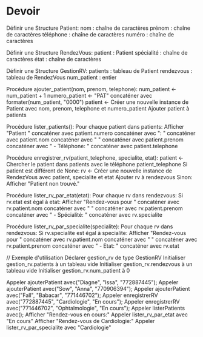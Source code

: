 # Devoir
Définir une Structure Patient:
    nom : chaîne de caractères
    prénom : chaîne de caractères
    téléphone : chaîne de caractères
    numéro : chaîne de caractères

Définir une Structure RendezVous:
    patient : Patient
    spécialité : chaîne de caractères
    état : chaîne de caractères

Définir une Structure GestionRV:
    patients : tableau de Patient
    rendezvous : tableau de RendezVous
    num_patient : entier

Procédure ajouter_patient(nom, prenom, telephone):
    num_patient <- num_patient + 1
    numero_patient <- "PAT" concaténer avec formater(num_patient, "0000")
    patient <- Créer une nouvelle instance de Patient avec nom, prenom, telephone et numero_patient
    Ajouter patient à patients

Procédure lister_patients():
    Pour chaque patient dans patients:
        Afficher "Patient " concaténer avec patient.numero concaténer avec ": " concaténer avec patient.nom concaténer avec " " concaténer avec patient.prenom concaténer avec " - Téléphone: " concaténer avec patient.telephone

Procédure enregistrer_rv(patient_telephone, specialite, etat):
    patient <- Chercher le patient dans patients avec le téléphone patient_telephone
    Si patient est différent de None:
        rv <- Créer une nouvelle instance de RendezVous avec patient, specialite et etat
        Ajouter rv à rendezvous
    Sinon:
        Afficher "Patient non trouvé."

Procédure lister_rv_par_etat(etat):
    Pour chaque rv dans rendezvous:
        Si rv.etat est égal à etat:
            Afficher "Rendez-vous pour " concaténer avec rv.patient.nom concaténer avec " " concaténer avec rv.patient.prenom concaténer avec " - Spécialité: " concaténer avec rv.specialite

Procédure lister_rv_par_specialite(specialite):
    Pour chaque rv dans rendezvous:
        Si rv.specialite est égal à specialite:
            Afficher "Rendez-vous pour " concaténer avec rv.patient.nom concaténer avec " " concaténer avec rv.patient.prenom concaténer avec " - Etat: " concaténer avec rv.etat

// Exemple d'utilisation
Déclarer gestion_rv de type GestionRV
Initialiser gestion_rv.patients à un tableau vide
Initialiser gestion_rv.rendezvous à un tableau vide
Initialiser gestion_rv.num_patient à 0

Appeler ajouterPatient avec("Diagne", "Issa", "772887445");
Appeler ajouterPatient avec("Sow", "Anna", "770906394");
Appeler ajouterPatient avec("Fall", "Babacar", "771446702");
Appeler enregistrerRV avec("772887445", "Cardiologie", "En cours");
Appeler enregistrerRV avec("771446702", "Ophtalmologie", "En cours");
Appeler listerPatients avec();
Afficher "Rendez-vous en cours:"
Appeler lister_rv_par_etat avec "En cours"
Afficher "Rendez-vous de Cardiologie:"
Appeler lister_rv_par_specialite avec "Cardiologie"
